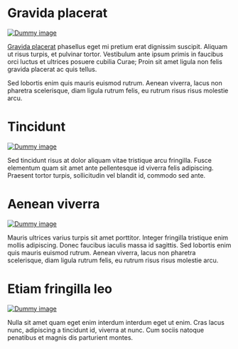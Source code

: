 # Gravida placerat

[![Dummy image](http://dummyimage.com/640x320/eaeaea/cccccc.gif)](#)

[Gravida placerat](#) phasellus eget mi pretium erat dignissim suscipit. Aliquam ut risus turpis, et pulvinar tortor. Vestibulum ante ipsum primis in faucibus orci luctus et ultrices posuere cubilia Curae; Proin sit amet ligula non felis gravida placerat ac quis tellus.

Sed lobortis enim quis mauris euismod rutrum. Aenean viverra, lacus non pharetra scelerisque, diam ligula rutrum felis, eu rutrum risus risus molestie arcu.

# Tincidunt

[![Dummy image](http://dummyimage.com/640x320/eaeaea/cccccc.gif)](#)

Sed tincidunt risus at dolor aliquam vitae tristique arcu fringilla. Fusce elementum quam sit amet ante pellentesque id viverra felis adipiscing. Praesent tortor turpis, sollicitudin vel blandit id, commodo sed ante.

# Aenean viverra

[![Dummy image](http://dummyimage.com/640x320/eaeaea/cccccc.gif)](#)

Mauris ultrices varius turpis sit amet porttitor. Integer fringilla tristique enim mollis adipiscing. Donec faucibus iaculis massa id sagittis. Sed lobortis enim quis mauris euismod rutrum. Aenean viverra, lacus non pharetra scelerisque, diam ligula rutrum felis, eu rutrum risus risus molestie arcu.

# Etiam fringilla leo

[![Dummy image](http://dummyimage.com/640x320/eaeaea/cccccc.gif)](#)

Nulla sit amet quam eget enim interdum interdum eget ut enim. Cras lacus nunc, adipiscing a tincidunt id, viverra at nunc. Cum sociis natoque penatibus et magnis dis parturient montes.
